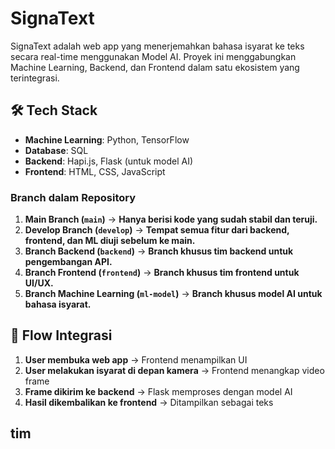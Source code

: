 # SignaText

SignaText adalah web app yang menerjemahkan bahasa isyarat ke teks secara real-time menggunakan Model AI. Proyek ini menggabungkan Machine Learning, Backend, dan Frontend dalam satu ekosistem yang terintegrasi.

## 🛠 Tech Stack

- **Machine Learning**: Python, TensorFlow
- **Database**: SQL
- **Backend**: Hapi.js, Flask (untuk model AI)
- **Frontend**: HTML, CSS, JavaScript

### **Branch dalam Repository**

1. **Main Branch (`main`)**
   → **Hanya berisi kode yang sudah stabil dan teruji.**
2. **Develop Branch (`develop`)**
   → **Tempat semua fitur dari backend, frontend, dan ML diuji sebelum ke main.**
3. **Branch Backend (`backend`)**
   → **Branch khusus tim backend untuk pengembangan API.**
4. **Branch Frontend (`frontend`)**
   → **Branch khusus tim frontend untuk UI/UX.**
5. **Branch Machine Learning (`ml-model`)**
   → **Branch khusus model AI untuk bahasa isyarat.**

## 🎯 Flow Integrasi

1. **User membuka web app** → Frontend menampilkan UI
2. **User melakukan isyarat di depan kamera** → Frontend menangkap video frame
3. **Frame dikirim ke backend** → Flask memproses dengan model AI
4. **Hasil dikembalikan ke frontend** → Ditampilkan sebagai teks

## tim
